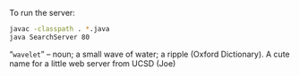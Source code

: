 To run the server:
```bash
javac -classpath . *.java
java SearchServer 80
```

“`wavelet`” – noun; a small wave of water; a ripple (Oxford Dictionary). A cute name for a little web server from UCSD (Joe)
